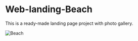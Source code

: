 # Web-landing-Beach
This is a ready-made landing page project with photo gallery. 

![Beach](https://user-images.githubusercontent.com/118556086/208983508-6317b79a-28cf-41d6-b31e-e985ac55862a.png)
